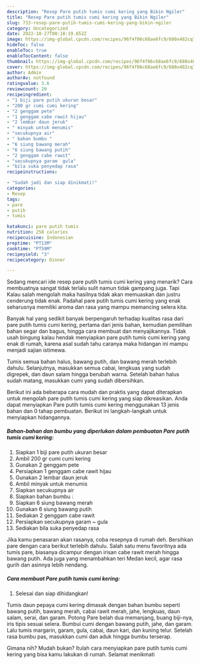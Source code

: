 ```yaml
---
description: "Resep Pare putih tumis cumi kering yang Bikin Ngiler"
title: "Resep Pare putih tumis cumi kering yang Bikin Ngiler"
slug: 733-resep-pare-putih-tumis-cumi-kering-yang-bikin-ngiler
category: Uncategorized
date: 2022-10-27T00:18:19.652Z
image: https://img-global.cpcdn.com/recipes/96f4f06c68ae6fc9/680x482cq70/pare-putih-tumis-cumi-kering-foto-resep-utama.jpg
hideToc: false
enableToc: true
enableTocContent: false
thumbnail: https://img-global.cpcdn.com/recipes/96f4f06c68ae6fc9/680x482cq70/pare-putih-tumis-cumi-kering-foto-resep-utama.jpg
cover: https://img-global.cpcdn.com/recipes/96f4f06c68ae6fc9/680x482cq70/pare-putih-tumis-cumi-kering-foto-resep-utama.jpg
author: Admin
authorAv: notfound
ratingvalue: 3.6
reviewcount: 20
recipeingredient:
- "1 biji pare putih ukuran besar"
- "200 gr cumi cumi kering"
- "2 genggam pete"
- "1 genggam cabe rawit hijau"
- "2 lembar daun jeruk"
- " minyak untuk menumis"
- "secukupnya air"
- " bahan bumbu "
- "6 siung bawang merah"
- "6 siung bawang putih"
- "2 genggam cabe rawit"
- "secukupnya garam  gula"
- "bila suka penyedap rasa"
recipeinstructions:

- "Sudah jadi dan siap dinikmati!"
categories:
- Resep
tags:
- pare
- putih
- tumis

katakunci: pare putih tumis 
nutrition: 258 calories
recipecuisine: Indonesian
preptime: "PT13M"
cooktime: "PT59M"
recipeyield: "3"
recipecategory: Dinner

---
```



Sedang mencari ide resep pare putih tumis cumi kering yang menarik? Cara membuatnya sangat tidak terlalu sulit namun tidak gampang juga. Tapi Kalau salah mengolah maka hasilnya tidak akan memuaskan dan justru cenderung tidak enak. Padahal pare putih tumis cumi kering yang enak seharusnya memiliki aroma dan rasa yang mampu memancing selera kita.


Banyak hal yang sedikit banyak berpengaruh terhadap kualitas rasa dari pare putih tumis cumi kering, pertama dari jenis bahan, kemudian pemilihan bahan segar dan bagus, hingga cara membuat dan menyajikannya. Tidak usah bingung kalau hendak menyiapkan pare putih tumis cumi kering yang enak di rumah, karena asal sudah tahu caranya maka hidangan ini mampu menjadi sajian istimewa.

Tumis semua bahan halus, bawang putih, dan bawang merah terlebih dahulu. Selanjutnya, masukkan semua cabai, lengkuas yang sudah digrepek, dan daun salam hingga berubah warna. Setelah bahan halus sudah matang, masukkan cumi yang sudah dibersihkan.


Berikut ini ada beberapa cara mudah dan praktis yang dapat diterapkan untuk mengolah pare putih tumis cumi kering yang siap dikreasikan. Anda dapat menyiapkan Pare putih tumis cumi kering menggunakan 13 jenis bahan dan 0 tahap pembuatan. Berikut ini langkah-langkah untuk menyiapkan hidangannya.

<!--inarticleads1-->

##### Bahan-bahan dan bumbu yang diperlukan dalam pembuatan Pare putih tumis cumi kering:

1. Siapkan 1 biji pare putih ukuran besar
1. Ambil 200 gr cumi cumi kering
1. Gunakan 2 genggam pete
1. Persiapkan 1 genggam cabe rawit hijau
1. Gunakan 2 lembar daun jeruk
1. Ambil  minyak untuk menumis
1. Siapkan secukupnya air
1. Siapkan  bahan bumbu :
1. Siapkan 6 siung bawang merah
1. Gunakan 6 siung bawang putih
1. Sediakan 2 genggam cabe rawit
1. Persiapkan secukupnya garam ~ gula
1. Sediakan bila suka penyedap rasa


Jika kamu penasaran akan rasanya, coba resepnya di rumah deh. Bersihkan pare dengan cara berikut terlebih dahulu. Salah satu menu favoritnya ada tumis pare, biasanya dicampur dengan irisan cabe rawit merah hingga bawang putih. Ada juga yang menambahkan teri Medan kecil, agar rasa gurih dan asinnya lebih nendang. 

<!--inarticleads2-->

##### Cara membuat Pare putih tumis cumi kering:


1. Selesai dan siap dihidangkan!

Tumis daun pepaya cumi kering dimasak dengan bahan bumbu seperti bawang putih, bawang merah, cabai rawit merah, jahe, lengkuas, daun salam, serai, dan garam. Potong Pare belah dua memanjang, buang biji-nya, iris tipis sesuai selera. Bumbui cumi dengan bawang putih, jahe, dan garam. Lalu tumis margarin, garam, gula, cabai, daun kari, dan kuning telur. Setelah rasa bumbu pas, masukkan cumi dan aduk hingga bumbu terserap. 

Gimana nih? Mudah bukan? Itulah cara menyiapkan pare putih tumis cumi kering yang bisa kamu lakukan di rumah. Selamat menikmati
